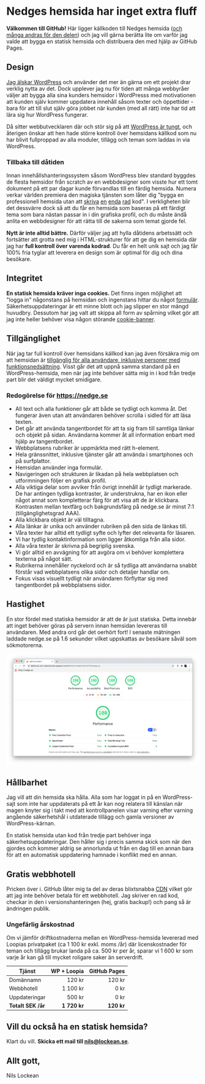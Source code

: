 # Nedges hemsida har inget extra fluff

**Välkommen till GitHub!** Här ligger källkoden till Nedges hemsida
([och många andras för den delen](https://github.com/customer-stories?type=enterprise))
och jag vill gärna berätta lite
om varför jag valde att bygga en statisk hemsida och distribuera den med hjälp av
GitHub Pages.

## Design

[Jag älskar WordPress](https://nilslockean.com/) och använder det mer än gärna om ett projekt
drar verklig nytta av det. Dock upplever jag nu för tiden att många webbyråer väljer att
bygga alla sina kunders hemsidor i WordPresss med motivationen att kunden själv kommer
uppdatera innehåll såsom texter och öppettider - bara för att till slut själv göra jobbet
när kunden (med all rätt) inte har tid att lära sig hur WordPress fungerar.

Då sitter webbutvecklaren där och stör sig på att
[WordPress är tungt](https://codex.wordpress.org/Site_Architecture_1.5), och återigen
önskar att hen hade
större kontroll över hemsidans källkod som nu har blivit fullproppad av alla moduler,
tillägg och teman som laddas in via WordPress.

### Tillbaka till dåtiden

Innan innehållshanteringssystem såsom WordPress blev standard byggdes de flesta hemsidor från scratch av en
webbdesigner som visste hur ett tomt dokument på ett par dagar kunde förvandlas till en
färdig hemsida. Numera verkar världen premiera den magiska tjänsten som låter dig
"bygga en professionell hemsida utan att
[skriva](https://sv.wix.com/)
[en](https://www.squarespace.com/)
[enda](https://www.weebly.com/?lang=sv)
[rad](https://www.loopia.se/sitebuilder/)
kod". I verkligheten blir det dessvärre dock så att du får en hemsida som baseras på
ett färdigt tema som bara nästan passar in i din grafiska profil, och du måste ändå anlita
en webbdesigner för att rätta till de sakerna som temat gjorde fel.

**Nytt är inte alltid bättre.** Därför väljer jag att hylla dåtidens arbetssätt och
fortsätter att grotta ned mig i HTML-strukturer för att ge dig en hemsida där jag har
**full kontroll över varenda kodrad**. Du får en helt unik sajt och jag får 100% fria
tyglar att leverera en design som är optimal för dig och dina besökare.

## Integritet

**En statisk hemsida kräver inga cookies.** Det finns ingen möjlighet att "logga in"
någonstans på hemsidan och ingenstans hittar du något
[formulär](https://www.imagescape.com/blog/2008/02/05/are-web-forms-really-secure/).
Säkerhetsuppdateringar är ett minne blott och jag slipper en stor mängd huvudbry.
Dessutom har jag valt att skippa all form av spårning vilket gör att jag inte heller
behöver visa någon störande
[cookie-banner](https://github.blog/2020-12-17-no-cookie-for-you/).

## Tillgänglighet

När jag tar full kontroll över hemsidans källkod kan jag även försäkra mig om att hemsidan
är [tillgänglig för alla användare, inklusive personer med funktionsnedsättning](https://www.funka.com/design-for-alla/lagar-och-regler/webbtillganglighetsdirektivet).
Visst går det att uppnå samma standard på en WordPress-hemsida, men när jag inte behöver
sätta mig in i kod från tredje part blir det väldigt mycket smidigare.

### Redogörelse för https://nedge.se

- All text och alla funktioner går att både se tydligt och komma åt. Det fungerar även utan att användaren behöver scrolla i sidled för att läsa texten.
- Det går att använda tangentbordet för att ta sig fram till samtliga länkar och objekt på sidan. Användarna kommer åt all information enbart med hjälp av tangentbordet.
- Webbplatsens rubriker är uppmärkta med rätt h-element.
- Hela gränssnittet, inklusive tjänster går att använda i smartphones och på surfplattor.
- Hemsidan använder inga formulär.
- Navigeringen och strukturen är likadan på hela webbplatsen och utformningen följer en grafisk profil.
- Alla viktiga delar som avviker från övrigt innehåll är tydligt markerade. De har antingen tydliga kontraster, är understrukna, har en ikon eller något annat som kompletterar färg för att visa att de är klickbara. Kontrasten mellan textfärg och bakgrundsfärg på nedge.se är minst 7:1 (tillgänglighetsgrad AAA).
- Alla klickbara objekt är väl tilltagna.
- Alla länkar är unika och använder rubriken på den sida de länkas till.
- Våra texter har alltid ett tydligt syfte och lyfter det relevanta för läsaren.
- Vi har tydlig kontaktinformation som ligger åtkomliga från alla sidor.
- Alla våra texter är skrivna på begriplig svenska.
- Vi gör alltid en avvägning för att avgöra om vi behöver komplettera texterna på något sätt.
- Rubrikerna innehåller nyckelord och är så tydliga att användarna snabbt förstår vad webbplatsens olika sidor och detaljer handlar om.
- Fokus visas visuellt tydligt när användaren förflyttar sig med tangentbordet på webbplatsens sidor.

## Hastighet

En stor fördel med statiska hemsidor är att de är just statiska. Detta innebär att inget
behöver göras på servern innan hemsidan levereras till användaren. Med andra ord går det
oerhört fort! I senaste mätningen laddade nedge.se på 1.6 sekunder vilket uppskattas av
besökare såväl som sökmotorerna.

![Lighthouse-rapport för nedge.se](./nedge-lighthouse-report.png)

## Hållbarhet

Jag vill att din hemsida ska hålla. Alla som har loggat in på en WordPress-sajt som inte
har uppdaterats på ett år kan nog relatera till känslan när magen knyter sig i takt med
att kontrollpanelen visar varning efter varning angående säkerhetshål i utdaterade tillägg
och gamla versioner av WordPress-kärnan.

En statisk hemsida utan kod från tredje part behöver inga säkerhetsuppdateringar.
Den håller sig i precis samma skick som när den gjordes och kommer aldrig se annorlunda
ut från en dag till en annan bara för att en automatisk uppdatering hamnade i konflikt med
en annan.

## Gratis webbhotell

Pricken över i. GitHub låter mig ta del av deras blixtsnabba
[CDN](https://it-ord.idg.se/ord/cdn/) vilket gör att jag inte behöver betala för ett
webbhotell. Jag skriver en rad kod, checkar in den i versionshanteringen (hej, gratis
backup!) och pang så är ändringen publik.

### Ungefärlig årskostnad

Om vi jämför driftkostnaderna mellan en WordPress-hemsida levererad med Loopias privatpaket
(ca 1 100 kr exkl. moms /år) där licenskostnader för teman och tillägg brukar landa på ca. 500
kr per år, sparar vi 1 600 kr som varje år kan gå till mycket roligare saker än serverdrift.

| Tjänst             |  WP + Loopia | GitHub Pages |
| ------------------ | -----------: | -----------: |
| Domännamn          |       120 kr |       120 kr |
| Webbhotell         |     1 100 kr |         0 kr |
| Uppdateringar      |       500 kr |         0 kr |
| **Totalt SEK /år** | **1 720 kr** |   **120 kr** |

## Vill du också ha en statisk hemsida?

Klart du vill. **Skicka ett mail till [nils@lockean.se](mailto:nils@lockean.se)**.

Allt gott,  
--  
Nils Lockean
